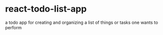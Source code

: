 # react-todo-list-app
a todo app for creating and organizing a list of things or tasks one wants to perform 
